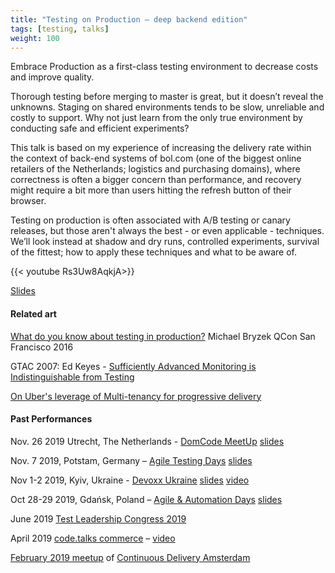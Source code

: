 ```yaml
---
title: "Testing on Production – deep backend edition"
tags: [testing, talks]
weight: 100
---
```


Embrace Production as a first-class testing environment to decrease costs and improve quality.

Thorough testing before merging to master is great, but it doesn’t reveal the unknowns. Staging on shared environments tends to be slow, unreliable and costly to support. Why not just learn from the only true environment by conducting safe and efficient experiments?

This talk is based on my experience of increasing the delivery rate within the context of back-end systems of bol.com (one of the biggest online retailers of the Netherlands; logistics and purchasing domains), where correctness is often a bigger concern than performance, and recovery might require a bit more than users hitting the refresh button of their browser. 

Testing on production is often associated with A/B testing or canary releases, but those aren't always the best - or even applicable - techniques. We’ll look instead at shadow and dry runs, controlled experiments, survival of the fittest; how to apply these techniques and what to be aware of.

{{< youtube Rs3Uw8AqkjA>}}

[Slides](https://www.slideshare.net/MykolaGurov/testing-on-production-domcode)

<div class="text_align_left">

#### Related art

[What do you know about testing in production?](https://youtu.be/z-ATZTUgaAo) Michael Bryzek QCon San Francisco 2016

GTAC 2007: Ed Keyes - [Sufficiently Advanced Monitoring is Indistinguishable from Testing](https://www.youtube.com/watch?v=uSo8i1N18oc)

[On Uber's leverage of Multi-tenancy for progressive delivery](https://eng.uber.com/multitenancy-microservice-architecture/)

</div>

<div class="text_align_left">

#### Past Performances

Nov. 26 2019 Utrecht, The Netherlands - [DomCode MeetUp](https://www.meetup.com/DomCode/events/266491910) [slides](https://www.slideshare.net/MykolaGurov/testing-on-production-domcode)

Nov. 7 2019, Potstam, Germany – [Agile Testing Days](https://agiletestingdays.com/2019/session/testing-on-production-deep-backend-edition/) [slides](https://www.slideshare.net/secret/oUdcyRirMKel9t)

Nov 1-2 2019, Kyiv, Ukraine - [Devoxx Ukraine](https://devoxx.com.ua/speaker-details/?id=24206) [slides](https://www.slideshare.net/secret/bK8PvSEwIyB7HM) [video](https://www.youtube.com/watch?v=Rs3Uw8AqkjA&list=PLXL-0W_fYXynhNcz9hpL0Ziux3n4ftzvw&index=8)

Oct 28-29 2019, Gdańsk, Poland – [Agile & Automation Days](https://aadays.pl) [slides](https://www.slideshare.net/secret/uxgzndhESoKIZO)

June 2019 [Test Leadership Congress 2019](https://testleadershipcongress2019.sched.com/event/O5K7/testing-on-production-deep-backend-edition)

April 2019 [code.talks commerce](https://commerce.codetalks.de/program#talk-579?event=2) – [video](https://www.youtube.com/watch?v=QN03ERDzHxs&list=PLXL-0W_fYXynhNcz9hpL0Ziux3n4ftzvw&index=3)

[February 2019 meetup](https://www.meetup.com/Continuous-Delivery-Amsterdam/events/258668016/) of [Continuous Delivery Amsterdam](https://www.meetup.com/Continuous-Delivery-Amsterdam)

</div>